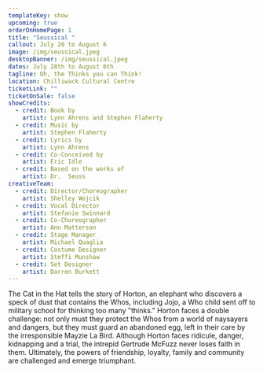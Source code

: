 ```yaml
---
templateKey: show
upcoming: true
orderOnHomePage: 1
title: "Seussical "
callout: July 28 to August 6
image: /img/seussical.jpeg
desktopBanner: /img/seussical.jpeg
dates: July 28th to August 6th
tagline: Oh, the Thinks you can Think!
location: Chilliwack Cultural Centre
ticketLink: ""
ticketOnSale: false
showCredits:
  - credit: Book by
    artist: Lynn Ahrens and Stephen Flaherty
  - credit: Music by
    artist: Stephen Flaherty
  - credit: Lyrics by
    artist: Lynn Ahrens
  - credit: Co-Conceived by
    artist: Eric Idle
  - credit: Based on the works of
    artist: Dr.  Seuss
creativeTeam:
  - credit: Director/Choreographer
    artist: Shelley Wojcik
  - credit: Vocal Director
    artist: Stefanie Swinnard
  - credit: Co-Choreographer
    artist: Ann Matterson
  - credit: Stage Manager
    artist: Michael Quaglia
  - credit: Costume Designer
    artist: Steffi Munshaw
  - credit: Set Designer
    artist: Darren Burkett
---
```

The Cat in the Hat tells the story of Horton, an elephant who discovers a speck of dust that contains the Whos, including Jojo, a Who child sent off to military school for thinking too many "thinks." Horton faces a double challenge: not only must they protect the Whos from a world of naysayers and dangers, but they must guard an abandoned egg, left in their care by the irresponsible Mayzie La Bird. Although Horton faces ridicule, danger, kidnapping and a trial, the intrepid Gertrude McFuzz never loses faith in them. Ultimately, the powers of friendship, loyalty, family and community are challenged and emerge triumphant.